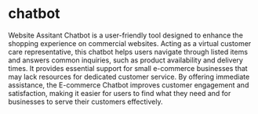 # chatbot

Website Assitant Chatbot is a user-friendly tool designed to enhance the shopping experience on commercial websites. Acting as a virtual customer care representative, this chatbot helps users navigate through listed items and answers common inquiries, such as product availability and delivery times. It provides essential support for small e-commerce businesses that may lack resources for dedicated customer service. By offering immediate assistance, the E-commerce Chatbot improves customer engagement and satisfaction, making it easier for users to find what they need and for businesses to serve their customers effectively.
